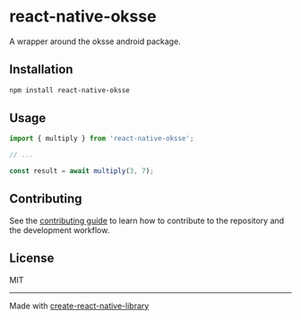 # react-native-oksse

A wrapper around the oksse android package.

## Installation

```sh
npm install react-native-oksse
```

## Usage

```js
import { multiply } from 'react-native-oksse';

// ...

const result = await multiply(3, 7);
```

## Contributing

See the [contributing guide](CONTRIBUTING.md) to learn how to contribute to the repository and the development workflow.

## License

MIT

---

Made with [create-react-native-library](https://github.com/callstack/react-native-builder-bob)

